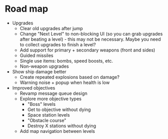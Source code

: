 # Road map

- Upgrades
  - Clear old upgrades after jump
  - Change "Next Level" to non-blocking UI (so you can grab upgrades after beating a level) - this may not be necessary. Maybe you need to collect upgrades to finish a level?
  - Add support for primary + secondary weapons (front and sides)
  - Guided missiles
  - Single use items: bombs, speed boosts, etc.
  - Non-weapon upgrades
- Show ship damage better
  - Create repeated explosions based on damage?
  - Warning noise + popup when health is low
- Improved objectives
  - Revamp message queue design
  - Explore more objective types
    - "Boss" levels
    - Get to objective without dying
    - Space station levels
    - "Obstacle course"
    - Destroy X stations without dying
  - Add map navigation between levels
